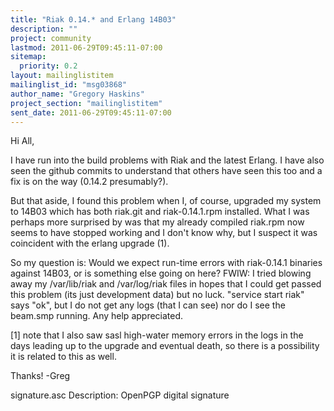 ```yaml
---
title: "Riak 0.14.* and Erlang 14B03"
description: ""
project: community
lastmod: 2011-06-29T09:45:11-07:00
sitemap:
  priority: 0.2
layout: mailinglistitem
mailinglist_id: "msg03868"
author_name: "Gregory Haskins"
project_section: "mailinglistitem"
sent_date: 2011-06-29T09:45:11-07:00
---
```



Hi All,

I have run into the build problems with Riak and the latest Erlang. I
have also seen the github commits to understand that others have seen
this too and a fix is on the way (0.14.2 presumably?).

But that aside, I found this problem when I, of course, upgraded my
system to 14B03 which has both riak.git and riak-0.14.1.rpm installed.
What I was perhaps more surprised by was that my already compiled
riak.rpm now seems to have stopped working and I don't know why, but I
suspect it was coincident with the erlang upgrade (1).

So my question is: Would we expect run-time errors with riak-0.14.1
binaries against 14B03, or is something else going on here? FWIW: I
tried blowing away my /var/lib/riak and /var/log/riak files in hopes
that I could get passed this problem (its just development data) but no
luck. "service start riak" says "ok", but I do not get any logs (that I
can see) nor do I see the beam.smp running. Any help appreciated.

[1] note that I also saw sasl high-water memory errors in the logs in
the days leading up to the upgrade and eventual death, so there is a
possibility it is related to this as well.

Thanks!
-Greg

signature.asc
Description: OpenPGP digital signature
